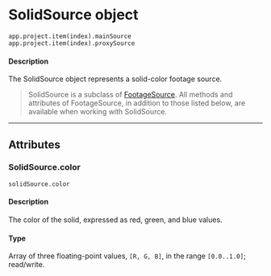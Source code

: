 # SolidSource object

`app.project.item(index).mainSource`
<br/>
`app.project.item(index).proxySource`
<br/>

#### Description

The SolidSource object represents a solid-color footage source.

> SolidSource is a subclass of [FootageSource](footagesource.md). All methods and attributes of FootageSource, in addition to those listed below, are available when working with SolidSource.

---

## Attributes

### SolidSource.color

`solidSource.color`

#### Description

The color of the solid, expressed as red, green, and blue values.

#### Type

Array of three floating-point values, `[R, G, B]`, in the range `[0.0..1.0]`; read/write.
